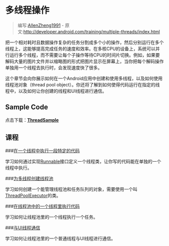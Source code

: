 # 多线程操作

> 编写:[AllenZheng1991](https://github.com/AllenZheng1991) - 原文:<http://developer.android.com/training/multiple-threads/index.html>

把一个相对耗时且数据操作复杂的任务分割成多个小的操作，然后分别运行在多个线程上，这能够提高完成任务的速度和效率。在多核CPU的设备上，系统可以并行运行多个线程，而不需要让每个子操作等待CPU的时间片切换。例如，如果要解码大量的图片文件并以缩略图的形式把图片显示在屏幕上，当你把每个解码操作单独用一个线程去执行时，会发现速度快了很多。

这个章节会向你展示如何在一个Android应用中创建和使用多线程，以及如何使用线程池对象（thread pool object）。你还将了解到如何使得代码运行在指定的线程中，以及如何让你创建的线程和UI线程进行通信。

## Sample Code

点击下载：[**ThreadSample**](http://developer.android.com/shareables/training/ThreadSample.zip)

## 课程

###[在一个线程中执行一段特定的代码](define-runnable.html)

学习如何通过实现[Runnable](http://developer.android.com/reference/java/lang/Runnable.html)接口定义一个线程类，让你写的代码能在单独的一个线程中执行。

###[为多线程创建线程池](create-threadpool.html)

学习如何创建一个能管理线程池和任务队列的对象，需要使用一个叫[ThreadPoolExecutor](http://developer.android.com/reference/java/util/concurrent/ThreadPoolExecutor.html)的类。

###[在线程池中的一个线程里执行代码](run-code.html)

学习如何让线程池里的一个线程执行一个任务。

###[与UI线程通信](communicate-ui.html)

学习如何让线程池里的一个普通线程与UI线程进行通信。
